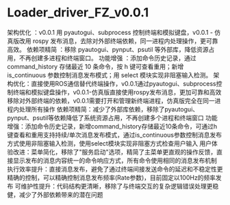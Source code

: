 # Loader_driver_FZ_v0.0.1
架构优化 ：v0.0.1 用 pyautogui、subprocess 控制终端和模拟键盘，v0.0.1 - 仿真版改用 rospy 发布消息，去除对外部终端依赖，同一进程内处理操作，更可靠高效。 依赖项精简 ：移除 pyautogui、pynput、psutil 等外部库，降低资源占用，不再创建多进程和终端窗口。 功能增强 ：添加命令历史记录，通过 command_history 存储最近 10 条命令，按 h 键可查看重用；新增 is_continuous 参数控制消息发布模式；用 select 模块实现非阻塞输入检测。
架构优化：直接使用ROS通信替代终端操作，v0.0.1通过pyautogui、subprocess控制终端和模拟键盘操作，v0.0.1-仿真版直接使用rospy发布消息，更加可靠和高效移除对外部终端的依赖，v0.0.1需要打开和管理新终端进程，仿真版完全在同一进程内处理所有操作
依赖项精简：减少了外部库依赖，移除了pyautogui、pynput、psutil等依赖降低了系统资源占用，不再创建多个进程和终端窗口
功能增强：添加命令历史记录，新增command_history存储最近10条命令，可通过h键查看和重用支持持续/单次消息发布模式，通过is_continuous参数控制消息发布方式使用非阻塞输入检测，使用select模块实现非阻塞方式检查用户输入
用户体验改进：菜单简化，移除了"服务启动"选项，精简了主菜单更直观的操作反馈，直接显示发布的消息内容统一的命令响应方式，所有命令使用相同的消息发布机制
执行效率提升：直接消息发布，避免了通过终端间接发送命令的延迟和不稳定性更精确的控制，可以精确控制消息发布频率(Rate参数)，目前固定以100Hz的频率发布
可维护性提升：代码结构更清晰，移除了与终端交互的复杂逻辑错误处理更稳健，减少了外部依赖带来的潜在问题
